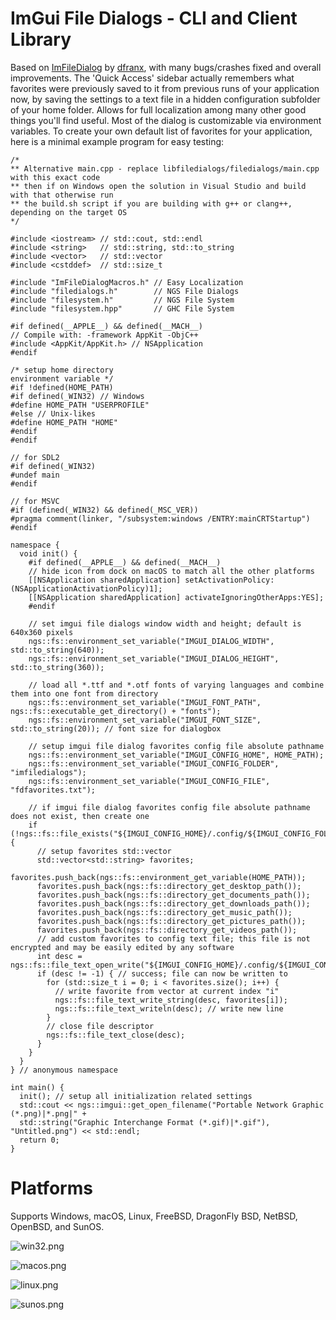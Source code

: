 # ImGui File Dialogs - CLI and Client Library

Based on [ImFileDialog](https://github.com/dfranx/ImFileDialog) by [dfranx](https://github.com/dfranx), with many bugs/crashes fixed and overall improvements. The 'Quick Access' sidebar actually remembers what favorites were previously saved to it from previous runs of your application now, by saving the settings to a text file in a hidden configuration subfolder of your home folder. Allows for full localization among many other good things you'll find useful. Most of the dialog is customizable via environment variables. To create your own default list of favorites for your application, here is a minimal example program for easy testing:

```
/*
** Alternative main.cpp - replace libfiledialogs/filedialogs/main.cpp with this exact code
** then if on Windows open the solution in Visual Studio and build with that otherwise run
** the build.sh script if you are building with g++ or clang++, depending on the target OS
*/

#include <iostream> // std::cout, std::endl
#include <string>   // std::string, std::to_string
#include <vector>   // std::vector
#include <cstddef>  // std::size_t

#include "ImFileDialogMacros.h" // Easy Localization
#include "filedialogs.h"        // NGS File Dialogs
#include "filesystem.h"         // NGS File System
#include "filesystem.hpp"       // GHC File System

#if defined(__APPLE__) && defined(__MACH__)
// Compile with: -framework AppKit -ObjC++
#include <AppKit/AppKit.h> // NSApplication
#endif

/* setup home directory
environment variable */
#if !defined(HOME_PATH)
#if defined(_WIN32) // Windows
#define HOME_PATH "USERPROFILE"
#else // Unix-likes
#define HOME_PATH "HOME"
#endif
#endif

// for SDL2
#if defined(_WIN32)
#undef main
#endif

// for MSVC
#if (defined(_WIN32) && defined(_MSC_VER))
#pragma comment(linker, "/subsystem:windows /ENTRY:mainCRTStartup")
#endif

namespace {
  void init() {
    #if defined(__APPLE__) && defined(__MACH__)
    // hide icon from dock on macOS to match all the other platforms
    [[NSApplication sharedApplication] setActivationPolicy:(NSApplicationActivationPolicy)1];
    [[NSApplication sharedApplication] activateIgnoringOtherApps:YES];
    #endif

    // set imgui file dialogs window width and height; default is 640x360 pixels
    ngs::fs::environment_set_variable("IMGUI_DIALOG_WIDTH", std::to_string(640));
    ngs::fs::environment_set_variable("IMGUI_DIALOG_HEIGHT", std::to_string(360));
    
    // load all *.ttf and *.otf fonts of varying languages and combine them into one font from directory
    ngs::fs::environment_set_variable("IMGUI_FONT_PATH", ngs::fs::executable_get_directory() + "fonts");
    ngs::fs::environment_set_variable("IMGUI_FONT_SIZE", std::to_string(20)); // font size for dialogbox

    // setup imgui file dialog favorites config file absolute pathname
    ngs::fs::environment_set_variable("IMGUI_CONFIG_HOME", HOME_PATH);
    ngs::fs::environment_set_variable("IMGUI_CONFIG_FOLDER", "imfiledialogs");
    ngs::fs::environment_set_variable("IMGUI_CONFIG_FILE", "fdfavorites.txt");
    
    // if imgui file dialog favorites config file absolute pathname does not exist, then create one
    if (!ngs::fs::file_exists("${IMGUI_CONFIG_HOME}/.config/${IMGUI_CONFIG_FOLDER}/${IMGUI_CONFIG_FILE}")) {
      // setup favorites std::vector
      std::vector<std::string> favorites;
      favorites.push_back(ngs::fs::environment_get_variable(HOME_PATH));
      favorites.push_back(ngs::fs::directory_get_desktop_path());
      favorites.push_back(ngs::fs::directory_get_documents_path());
      favorites.push_back(ngs::fs::directory_get_downloads_path());
      favorites.push_back(ngs::fs::directory_get_music_path());
      favorites.push_back(ngs::fs::directory_get_pictures_path());
      favorites.push_back(ngs::fs::directory_get_videos_path());
      // add custom favorites to config text file; this file is not encrypted and may be easily edited by any software
      int desc = ngs::fs::file_text_open_write("${IMGUI_CONFIG_HOME}/.config/${IMGUI_CONFIG_FOLDER}/${IMGUI_CONFIG_FILE}");
      if (desc != -1) { // success; file can now be written to
        for (std::size_t i = 0; i < favorites.size(); i++) {
          // write favorite from vector at current index "i"
          ngs::fs::file_text_write_string(desc, favorites[i]);
          ngs::fs::file_text_writeln(desc); // write new line
        }
        // close file descriptor    
        ngs::fs::file_text_close(desc);
      }
    }
  }
} // anonymous namespace

int main() {
  init(); // setup all initialization related settings
  std::cout << ngs::imgui::get_open_filename("Portable Network Graphic (*.png)|*.png|" +
  std::string("Graphic Interchange Format (*.gif)|*.gif"), "Untitled.png") << std::endl;
  return 0;
}
```

# Platforms

Supports Windows, macOS, Linux, FreeBSD, DragonFly BSD, NetBSD, OpenBSD, and SunOS. 

![win32.png](https://github.com/time-killer-games/filedialogs/blob/main/win32.png?raw=true)

![macos.png](https://github.com/time-killer-games/filedialogs/blob/main/macos.png?raw=true)

![linux.png](https://github.com/time-killer-games/filedialogs/blob/main/linux.png?raw=true)

![sunos.png](https://github.com/time-killer-games/filedialogs/blob/main/sunos.png?raw=true)
